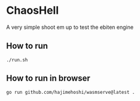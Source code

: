 # ChaosHell
A very simple shoot em up to test the ebiten engine

## How to run

```
./run.sh
```

## How to run in browser
```
go run github.com/hajimehoshi/wasmserve@latest .
```
